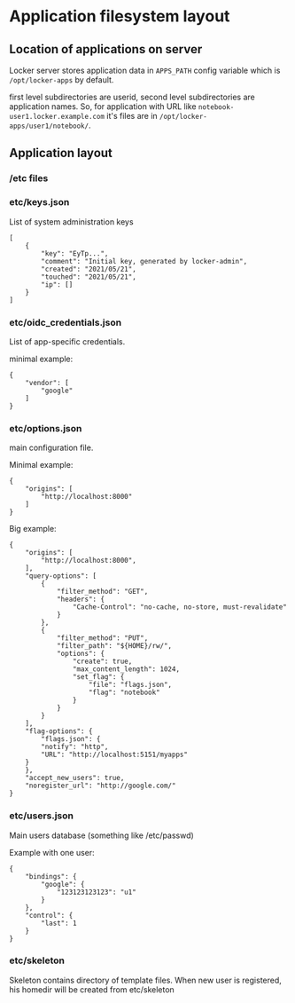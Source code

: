 # Application filesystem layout

## Location of applications on server
Locker server stores application data in `APPS_PATH` config variable which is `/opt/locker-apps` by default.

first level subdirectories are userid, second level subdirectories are application names. So, for application with URL like `notebook-user1.locker.example.com` it's files are in `/opt/locker-apps/user1/notebook/`.

## Application layout

### /etc files

### etc/keys.json
List of system administration keys
~~~
[
    {
        "key": "EyTp...",
        "comment": "Initial key, generated by locker-admin",
        "created": "2021/05/21",
        "touched": "2021/05/21",
        "ip": []
    }
]
~~~

### etc/oidc_credentials.json
List of app-specific credentials. 

minimal example:
~~~
{
    "vendor": [
        "google"
    ]
}
~~~

### etc/options.json
main configuration file.

Minimal example:
~~~
{
    "origins": [
	    "http://localhost:8000"
    ]
}
~~~

Big example:
~~~
{
    "origins": [
        "http://localhost:8000",
    ],
    "query-options": [
        {
            "filter_method": "GET",
            "headers": {
                "Cache-Control": "no-cache, no-store, must-revalidate"
            }
        },
        {
            "filter_method": "PUT",
            "filter_path": "${HOME}/rw/",
            "options": {
                "create": true,
                "max_content_length": 1024,
                "set_flag": {
                    "file": "flags.json",
                    "flag": "notebook"
                }
            }
        }
    ],
    "flag-options": {
    	"flags.json": {
		"notify": "http",
		"URL": "http://localhost:5151/myapps"
	}
    },
    "accept_new_users": true,
    "noregister_url": "http://google.com/"
}
~~~

### etc/users.json
Main users database (something like /etc/passwd)

Example with one user:
~~~
{
    "bindings": {
        "google": {
            "123123123123": "u1"
        }
    },
    "control": {
        "last": 1
    }
}
~~~

### etc/skeleton
Skeleton contains directory of template files. When new user is registered,
his homedir will be created from etc/skeleton

